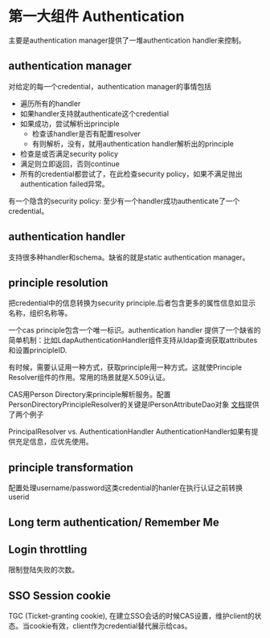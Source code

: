 # 第一大组件 Authentication
主要是authentication manager提供了一堆authentication handler来控制。

## authentication manager
对给定的每一个credential，authentication manager的事情包括

+ 遍历所有的handler
+ 如果handler支持就authenticate这个credential
+ 如果成功，尝试解析出principle
  + 检查该handler是否有配置resolver
  + 有则解析，没有，就用authentication handler解析出的principle
+ 检查是或否满足security policy
+ 满足则立即返回，否则continue
+ 所有的credential都尝试了，在此检查security policy，如果不满足抛出authentication failed异常。

有一个隐含的security policy: 至少有一个handler成功authenticate了一个credential。

## authentication handler
支持很多种handler和schema。缺省的就是static authentication manager。

## principle resolution
把credential中的信息转换为security principle.后者包含更多的属性信息如显示名称，组织名称等。

一个cas principle包含一个唯一标识。authentication handler 提供了一个缺省的简单机制：比如LdapAuthenticationHandler组件支持从ldap查询获取attributes和设置principleID.

有时候，需要认证用一种方式，获取principle用一种方式。这就使Principle Resolver组件的作用。常用的场景就是X.509认证。

CAS用Person Directory来principle解析服务。配置PersonDirectoryPrincipleResolver的关键是IPersonAttributeDao对象
[文档](https://github.com/apereo/person-directory)提供了两个例子

PrincipalResolver vs. AuthenticationHandler
AuthenticationHandler如果有提供充足信息，应优先使用。

## principle transformation
配置处理username/password这类credential的hanler在执行认证之前转换userid

## Long term authentication/ Remember Me

## Login throttling
限制登陆失败的次数。

## SSO Session cookie
TGC (Ticket-granting cookie), 在建立SSO会话的时候CAS设置，维护client的状态。当cookie有效，client作为credential替代展示给cas。

